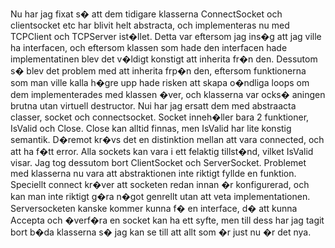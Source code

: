 Nu har jag fixat s� att dem tidigare klasserna ConnectSocket och clientsocket etc har blivit helt abstracta, och implementeras nu med TCPClient och TCPServer ist�llet. Detta var eftersom jag ins�g
att jag ville ha interfacen, och eftersom klassen som hade den interfacen hade implementatinen blev det v�ldigt konstigt att inherita fr�n den. Dessutom s� blev det problem med att inherita frp�n den,
eftersom funktionerna som man ville kalla h�gre upp hade risken att skapa o�ndliga loops om dem implementerades med klassen �ver, och klasserna var ocks� aningen brutna utan virtuell destructor.
Nui har jag ersatt dem med abstraacta classer, socket och connectsocket. Socket inneh�ller bara 2 funktioner, IsValid och Close. Close kan alltid finnas, men IsValid har lite konstig semantik. D�remot
kr�vs det en distinktion mellan att vara connected, och att ha f�tt error. Alla sockets kan vara i ett felaktig tillst�nd, vilket IsValid visar. Jag tog dessutom bort ClientSocket och ServerSocket.
Problemet med klasserna nu vara att abstraktionen inte riktigt fyllde en funktion. Speciellt connect kr�ver att socketen redan innan �r konfigurerad, och kan man inte riktigt g�ra n�got genrellt utan
att veta implementationen. Serversocketen kanske kommer kunna f� en interface, d� att kunna Accepta och �verf�ra en socket kan ha ett syfte, men till dess har jag tagit bort b�da klasserna s� jag
kan se till att allt som �r just nu �r det nya.